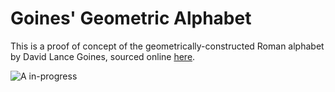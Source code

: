 # Goines' Geometric Alphabet

This is a proof of concept of the geometrically-constructed Roman alphabet
by David Lance Goines, sourced online
[here](http://www.professores.uff.br/hjbortol/arquivo/2011.1/goines/goines-html/goines-en.html).

![A
in-progress](https://raw2.github.com/mhlinder/goines-alphabet/master/A.png)
